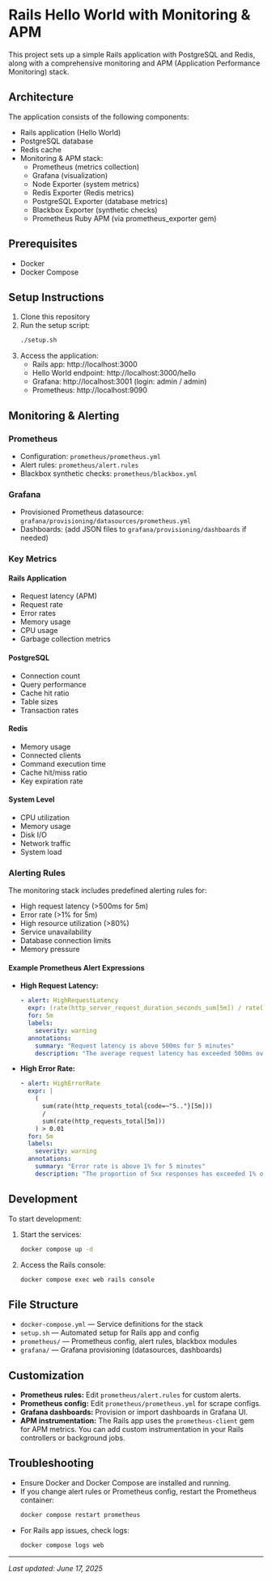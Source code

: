 # Rails Hello World with Monitoring & APM

This project sets up a simple Rails application with PostgreSQL and Redis, along with a comprehensive monitoring and APM (Application Performance Monitoring) stack.

## Architecture

The application consists of the following components:
- Rails application (Hello World)
- PostgreSQL database
- Redis cache
- Monitoring & APM stack:
  - Prometheus (metrics collection)
  - Grafana (visualization)
  - Node Exporter (system metrics)
  - Redis Exporter (Redis metrics)
  - PostgreSQL Exporter (database metrics)
  - Blackbox Exporter (synthetic checks)
  - Prometheus Ruby APM (via prometheus_exporter gem)

## Prerequisites

- Docker
- Docker Compose

## Setup Instructions

1. Clone this repository
2. Run the setup script:
   ```bash
   ./setup.sh
   ```
3. Access the application:
   - Rails app: http://localhost:3000
   - Hello World endpoint: http://localhost:3000/hello
   - Grafana: http://localhost:3001 (login: admin / admin)
   - Prometheus: http://localhost:9090

## Monitoring & Alerting

### Prometheus
- Configuration: `prometheus/prometheus.yml`
- Alert rules: `prometheus/alert.rules`
- Blackbox synthetic checks: `prometheus/blackbox.yml`

### Grafana
- Provisioned Prometheus datasource: `grafana/provisioning/datasources/prometheus.yml`
- Dashboards: (add JSON files to `grafana/provisioning/dashboards` if needed)

### Key Metrics

#### Rails Application
- Request latency (APM)
- Request rate
- Error rates
- Memory usage
- CPU usage
- Garbage collection metrics

#### PostgreSQL
- Connection count
- Query performance
- Cache hit ratio
- Table sizes
- Transaction rates

#### Redis
- Memory usage
- Connected clients
- Command execution time
- Cache hit/miss ratio
- Key expiration rate

#### System Level
- CPU utilization
- Memory usage
- Disk I/O
- Network traffic
- System load

### Alerting Rules

The monitoring stack includes predefined alerting rules for:
- High request latency (>500ms for 5m)
- Error rate (>1% for 5m)
- High resource utilization (>80%)
- Service unavailability
- Database connection limits
- Memory pressure

#### Example Prometheus Alert Expressions

- **High Request Latency:**
  ```yaml
  - alert: HighRequestLatency
    expr: (rate(http_server_request_duration_seconds_sum[5m]) / rate(http_server_request_duration_seconds_count[5m])) > 0.5
    for: 5m
    labels:
      severity: warning
    annotations:
      summary: "Request latency is above 500ms for 5 minutes"
      description: "The average request latency has exceeded 500ms over the last 5 minutes."
  ```
- **High Error Rate:**
  ```yaml
  - alert: HighErrorRate
    expr: |
      (
        sum(rate(http_requests_total{code=~"5.."}[5m]))
        /
        sum(rate(http_requests_total[5m]))
      ) > 0.01
    for: 5m
    labels:
      severity: warning
    annotations:
      summary: "Error rate is above 1% for 5 minutes"
      description: "The proportion of 5xx responses has exceeded 1% over the last 5 minutes."
  ```

## Development

To start development:
1. Start the services:
   ```bash
   docker compose up -d
   ```
2. Access the Rails console:
   ```bash
   docker compose exec web rails console
   ```

## File Structure

- `docker-compose.yml` — Service definitions for the stack
- `setup.sh` — Automated setup for Rails app and config
- `prometheus/` — Prometheus config, alert rules, blackbox modules
- `grafana/` — Grafana provisioning (datasources, dashboards)

## Customization

- **Prometheus rules:** Edit `prometheus/alert.rules` for custom alerts.
- **Prometheus config:** Edit `prometheus/prometheus.yml` for scrape configs.
- **Grafana dashboards:** Provision or import dashboards in Grafana UI.
- **APM instrumentation:** The Rails app uses the `prometheus-client` gem for APM metrics. You can add custom instrumentation in your Rails controllers or background jobs.

## Troubleshooting

- Ensure Docker and Docker Compose are installed and running.
- If you change alert rules or Prometheus config, restart the Prometheus container:
  ```bash
  docker compose restart prometheus
  ```
- For Rails app issues, check logs:
  ```bash
  docker compose logs web
  ```

---

_Last updated: June 17, 2025_
